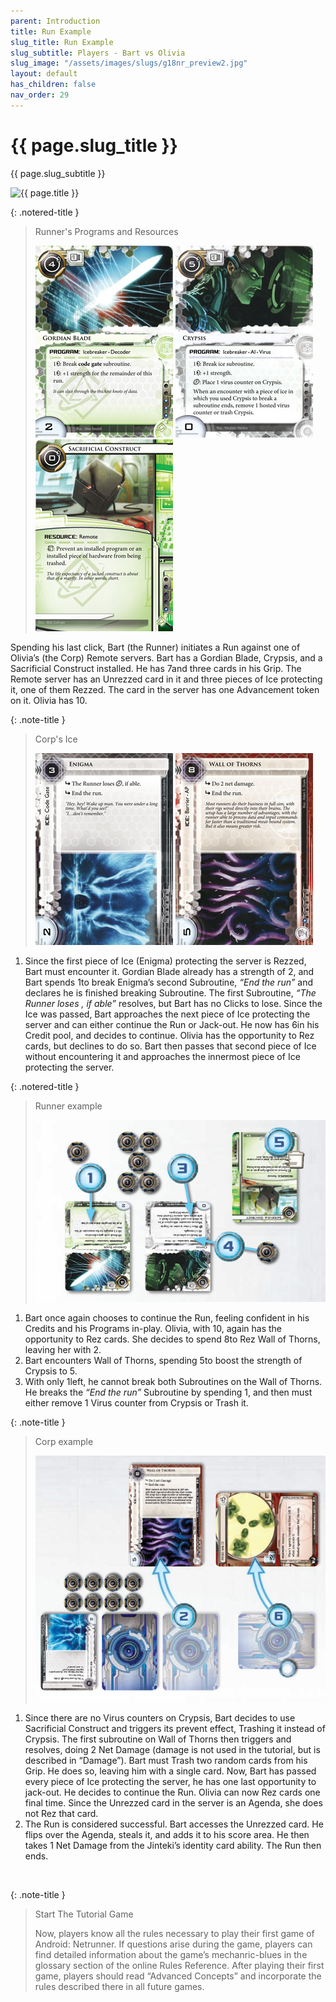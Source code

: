 ```yaml
---
parent: Introduction
title: Run Example
slug_title: Run Example
slug_subtitle: Players - Bart vs Olivia
slug_image: "/assets/images/slugs/g18nr_preview2.jpg"
layout: default
has_children: false
nav_order: 29
---
```

<div class="slug">
    <div class="title-container">
        <h1 class="page-slug_title">{{ page.slug_title }}</h1>
        <p class="page-slug_subtitle">{{ page.slug_subtitle }}</p>
    </div>
    <div class="image-container faded-left">
        <img src="{{ page.slug_image | relative_url }}" alt="{{ page.title }}" />
    </div>
</div>

{: .notered-title }
> Runner's Programs and Resources
>
> ![img1](/assets/images/introduction/run_example/01043_gordian_blade.jpg)
> ![img1](/assets/images/introduction/run_example/01051_crypsis.jpg)
> ![img1](/assets/images/introduction/run_example/01048_sacrificial_construct.jpg)

Spending his last click, <span class="red-font-b">Bart</span> (the Runner) initiates a <span class="grey-font-bl">Run</span> against one of <span class="blue-font-b">Olivia’s</span> (the Corp) <span class="grey-font-bl">Remote</span> servers. <span class="red-font-b">Bart</span> has a <span class="red-font-b">Gordian Blade</span>, <span class="red-font-b">Crypsis</span>, and a <span class="red-font-b">Sacrificial Construct</span> installed. He has<span class="red-font-b"> 7</span><span class="nric-red credit"></span>and three cards in his <span class="grey-font-bl">Grip</span>. The <span class="grey-font-bl">Remote</span> server has an <span class="grey-font-bl">Unrezzed</span> card in it and three pieces of <span class="grey-font-bl">Ice</span> protecting it, one of them <span class="grey-font-bl">Rezzed</span>. The card in the server has one <span class="grey-font-bl">Advancement</span> token on it. <span class="blue-font-b">Olivia</span> has<span class="blue-font-b"> 10</span><span class="nric-blue credit"></span>.

{: .note-title }
> Corp's Ice
>
> ![img1](/assets/images/introduction/run_example/01111_enigma.jpg)
> ![img1](/assets/images/introduction/run_example/01078-wall-of-thorns.jpg)

1. Since the first piece of <span class="grey-font-bl">Ice</span> (<span class="blue-font-b">Enigma</span>) protecting the server is <span class="grey-font-bl">Rezzed</span>, <span class="red-font-b">Bart</span> must encounter it. <span class="red-font-b">Gordian Blade</span> already has a strength of <span class="grey-font-b">2</span>, and <span class="red-font-b">Bart</span> spends<span class="red-font-b"> 1</span><span class="nric-red credit"></span>to break <span class="blue-font-b">Enigma</span>’s second <span class="grey-font-bl">Subroutine</span>, _“End the run”_ and declares he is finished breaking <span class="grey-font-bl">Subroutine</span>. The first <span class="grey-font-bl">Subroutine</span>, _“The Runner loses <span class="nric-grey click"></span>, if able”_ resolves, but <span class="red-font-b">Bart</span> has no <span class="grey-font-bl">Clicks</span> to lose. Since the <span class="grey-font-bl">Ice</span> was passed, <span class="red-font-b">Bart</span> approaches the next piece of <span class="grey-font-bl">Ice</span> protecting the server and can either continue the <span class="grey-font-bl">Run</span> or <span class="grey-font-bl">Jack-out</span>. He now has<span class="red-font-b"> 6</span><span class="nric-red credit"></span>in his <span class="grey-font-bl">Credit</span> pool, and decides to continue. <span class="blue-font-b">Olivia</span> has the opportunity to <span class="grey-font-bl">Rez</span> cards, but declines to do so. <span class="red-font-b">Bart</span> then passes that second piece of <span class="grey-font-bl">Ice</span> without encountering it and approaches the innermost piece of <span class="grey-font-bl">Ice</span> protecting the server.

{: .notered-title }
> Runner example
> 
> ![img1](/assets/images/introduction/run_example/run-example-runner.jpg)

<ol class="custom-ol" style="--start: 2;">
<li>
<span class="red-font-b">Bart</span> once again chooses to continue the <span class="grey-font-bl">Run</span>, feeling confident in his <span class="grey-font-bl">Credits</span> and his <span class="grey-font-bl">Programs</span> in-play. <span class="blue-font-b">Olivia</span>, with<span class="blue-font-b"> 10</span><span class="nric-blue credit"></span>, again has the opportunity to <span class="grey-font-bl">Rez</span> cards. She decides to spend<span class="blue-font-b"> 8</span><span class="nric-blue credit"></span>to <span class="grey-font-bl">Rez</span> <span class="blue-font-b">Wall of Thorns</span>, leaving her with<span class="blue-font-b"> 2</span><span class="nric-blue credit"></span>.
</li>
<li>
<span class="red-font-b">Bart</span> encounters <span class="blue-font-b">Wall of Thorns</span>, spending<span class="red-font-b"> 5</span><span class="nric-red credit"></span>to boost the strength of <span class="red-font-b">Crypsis</span> to <span class="grey-font-b">5</span>.
</li>
<li>
With only<span class="red-font-b"> 1</span><span class="nric-red credit"></span>left, he cannot break both <span class="grey-font-bl">Subroutines</span> on the <span class="blue-font-b">Wall of Thorns</span>. He breaks the <i>“End the run”</i> <span class="grey-font-bl">Subroutine</span> by spending<span class="red-font-b"> 1</span><span class="nric-red credit"></span>, and then must either remove <span class="grey-font-b">1</span> <span class="grey-font-bl">Virus</span> counter from <span class="red-font-b">Crypsis</span> or <span class="grey-font-bl">Trash</span> it.
</li>
</ol>

{: .note-title }
> Corp example
> 
> ![img1](/assets/images/introduction/run_example/run-example-corp_crop.jpg)

<ol class="custom-ol" style="--start: 5;">
<li>
Since there are no <span class="grey-font-bl">Virus</span> counters on <span class="red-font-b">Crypsis</span>, <span class="red-font-b">Bart</span> decides to use <span class="red-font-b">Sacrificial Construct</span> and triggers its prevent effect, <span class="grey-font-bl">Trashing</span> it instead of <span class="red-font-b">Crypsis</span>. The first subroutine on <span class="blue-font-b">Wall of Thorns</span> then triggers and resolves, doing <span class="grey-font-b">2</span> <span class="grey-font-bl">Net Damage</span> (damage is not used in the tutorial, but is described in “Damage”). <span class="red-font-b">Bart</span> must <span class="grey-font-bl">Trash</span> two random cards from his <span class="grey-font-bl">Grip</span>. He does so, leaving him with a single card. Now, <span class="red-font-b">Bart</span> has passed every piece of <span class="grey-font-bl">Ice</span> protecting the server, he has one last opportunity to jack-out. He decides to continue the <span class="grey-font-bl">Run</span>. <span class="blue-font-b">Olivia</span> can now <span class="grey-font-bl">Rez</span> cards one final time. Since the <span class="grey-font-bl">Unrezzed</span> card in the server is an <span class="grey-font-bl">Agenda</span>, she does not <span class="grey-font-bl">Rez</span> that card.
</li>
<li>The <span class="grey-font-bl">Run</span> is considered successful. <span class="red-font-b">Bart</span> accesses the <span class="grey-font-bl">Unrezzed</span> card. He flips over the <span class="grey-font-bl">Agenda</span>, steals it, and adds it to his score area. He then takes <span class="grey-font-b">1</span> <span class="grey-font-bl">Net Damage</span> from the Jinteki’s identity card ability. The <span class="grey-font-bl">Run</span> then ends.
</li>
</ol>

<br>

{: .note-title }
> Start The Tutorial Game
>
> Now, players know all the rules necessary to play their first game of Android: Netrunner. If questions arise during the game, players can find detailed information about the game’s mechanric-blues in the glossary section of the online Rules Reference. After playing their first game, players should read “Advanced Concepts” and incorporate the rules described there in all future games.
